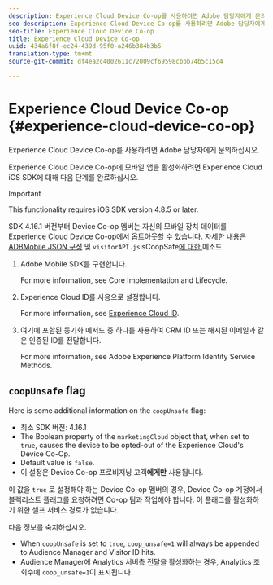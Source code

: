 ```yaml
---
description: Experience Cloud Device Co-op를 사용하려면 Adobe 담당자에게 문의하십시오.
seo-description: Experience Cloud Device Co-op를 사용하려면 Adobe 담당자에게 문의하십시오.
seo-title: Experience Cloud Device Co-op
title: Experience Cloud Device Co-op
uuid: 434a6f8f-ec24-439d-95f0-a246b384b3b5
translation-type: tm+mt
source-git-commit: df4ea2c4002611c72009cf69598cbbb74b5c15c4

---
```



# Experience Cloud Device Co-op {#experience-cloud-device-co-op}

Experience Cloud Device Co-op를 사용하려면 Adobe 담당자에게 문의하십시오.

Experience Cloud Device Co-op에 모바일 앱을 활성화하려면 Experience Cloud iOS SDK에 대해 다음 단계를 완료하십시오.

>[!IMPORTANT]
>
>This functionality requires iOS SDK version 4.8.5 or later.

SDK 4.16.1 버전부터 Device Co-op 멤버는 자신의 모바일 장치 데이터를 Experience Cloud Device Co-op에서 옵트아웃할 수 있습니다. 자세한 내용은 [ADBMobile JSON 구성](/help/ios/configuration/json-config/json-config.md) 및 `visitorAPI.js`isCoopSafe[에 대한 ](https://marketing.adobe.com/resources/help/en_US/mcvid/mcvid-coopsafe.html) 메소드.

1. Adobe Mobile SDK를 구현합니다.

   For more information, see Core Implementation and Lifecycle.[](/help/ios/getting-started/dev-qs.md)
1. Experience Cloud ID를 사용으로 설정합니다.

   For more information, see [Experience Cloud ID](/help/ios/marketing-cloud/mcvid.md).
1. 여기에 포함된 동기화 메서드 중 하나를 사용하여 CRM ID 또는 해시된 이메일과 같은 인증된 ID를 전달합니다.

   For more information, see Adobe Experience Platform Identity Service Methods.[](/help/ios/marketing-cloud/mc-methods.md)

## `coopUnsafe` flag

Here is some additional information on the `coopUnsafe` flag:

* 최소 SDK 버전: 4.16.1
* The Boolean property of the `marketingCloud` object that, when set to `true`, causes the device to be opted-out of the Experience Cloud's Device Co-Op.
* Default value is `false`.
* 이 설정은 Device Co-op 프로비저닝 고객&#x200B;**에게만** 사용됩니다.

이 값을 `true` 로 설정해야 하는 Device Co-op 멤버의 경우, Device Co-op 계정에서 블랙리스트 플래그를 요청하려면 Co-op 팀과 작업해야 합니다. 이 플래그를 활성화하기 위한 셀프 서비스 경로가 없습니다.

다음 정보를 숙지하십시오.

* When `coopUnsafe` is set to `true`, `coop_unsafe=1` will always be appended to Audience Manager and Visitor ID hits.
* Audience Manager에 Analytics 서버측 전달을 활성화하는 경우, Analytics 조회수에 `coop_unsafe=1`이 표시됩니다.


